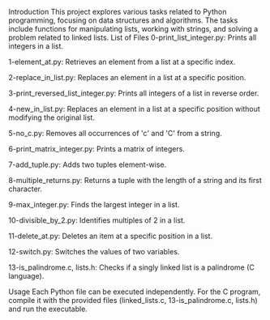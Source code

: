 Introduction
This project explores various tasks related to Python programming, focusing on data structures and algorithms. The tasks include functions for manipulating lists, working with strings, and solving a problem related to linked lists.
List of Files
0-print_list_integer.py: Prints all integers in a list.

1-element_at.py: Retrieves an element from a list at a specific index.

2-replace_in_list.py: Replaces an element in a list at a specific position.

3-print_reversed_list_integer.py: Prints all integers of a list in reverse order.

4-new_in_list.py: Replaces an element in a list at a specific position without modifying the original list.

5-no_c.py: Removes all occurrences of 'c' and 'C' from a string.

6-print_matrix_integer.py: Prints a matrix of integers.

7-add_tuple.py: Adds two tuples element-wise.

8-multiple_returns.py: Returns a tuple with the length of a string and its first character.

9-max_integer.py: Finds the largest integer in a list.

10-divisible_by_2.py: Identifies multiples of 2 in a list.

11-delete_at.py: Deletes an item at a specific position in a list.

12-switch.py: Switches the values of two variables.

13-is_palindrome.c, lists.h: Checks if a singly linked list is a palindrome (C language).

Usage
Each Python file can be executed independently. For the C program, compile it with the provided files (linked_lists.c, 13-is_palindrome.c, lists.h) and run the executable.
